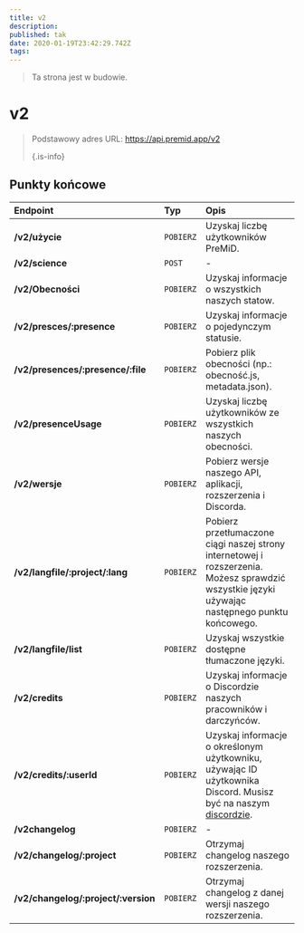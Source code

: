 ```yaml
---
title: v2
description:
published: tak
date: 2020-01-19T23:42:29.742Z
tags:
---
```


> Ta strona jest w budowie.

# v2

> Podstawowy adres URL: https://api.premid.app/v2 
> 
> {.is-info}


## Punkty końcowe

<table>
  <thead>
    <tr>
      <th style="text-align:left">Endpoint</th>
      <th style="text-align:left">Typ</th>
      <th style="text-align:left">Opis</th>
    </tr>
  </thead>
  <tbody>
    <tr>
      <td style="text-align:left"><b>/v2/użycie</b>
      </td>
      <td style="text-align:left"><code>POBIERZ</code></td>
      <td style="text-align:left">Uzyskaj liczbę użytkowników PreMiD.</td>
    </tr>
    <tr>
      <td style="text-align:left"><b>/v2/science</b>
      </td>
      <td style="text-align:left"><code>POST</code></td>
      <td style="text-align:left">-</td>
    </tr>
    <tr>
      <td style="text-align:left"><b>/v2/Obecności</b>
      </td>
      <td style="text-align:left"><code>POBIERZ</code></td>
      <td style="text-align:left">Uzyskaj informacje o wszystkich naszych statow.</td>
    </tr>
    <tr>
      <td style="text-align:left"><b>/v2/presces/:presence</b>
      </td>
      <td style="text-align:left"><code>POBIERZ</code></td>
      <td style="text-align:left">Uzyskaj informacje o pojedynczym statusie.</td>
    </tr>
    <tr>
      <td style="text-align:left"><b>/v2/presences/:presence/:file</b>
      </td>
      <td style="text-align:left"><code>POBIERZ</code></td>
      <td style="text-align:left">Pobierz plik obecności (np.: obecność.js, metadata.json).</td>
    </tr>
    <tr>
      <td style="text-align:left"><b>/v2/presenceUsage</b>
      </td>
      <td style="text-align:left"><code>POBIERZ</code></td>
      <td style="text-align:left">Uzyskaj liczbę użytkowników ze wszystkich naszych obecności.</td>
    </tr>
    <tr>
      <td style="text-align:left"><b>/v2/wersje</b>
      </td>
      <td style="text-align:left"><code>POBIERZ</code></td>
      <td style="text-align:left">Pobierz wersje naszego API, aplikacji, rozszerzenia i Discorda.</td>
    </tr>
    <tr>
      <td style="text-align:left"><b>/v2/langfile/:project/:lang</b>
      </td>
      <td style="text-align:left"><code>POBIERZ</code></td>
      <td style="text-align:left">Pobierz przetłumaczone ciągi naszej strony internetowej i rozszerzenia. Możesz sprawdzić wszystkie języki używając następnego punktu końcowego.</td>
    </tr>
    <tr>
      <td style="text-align:left"><b>/v2/langfile/list</b>
      </td>
      <td style="text-align:left"><code>POBIERZ</code></td>
      <td style="text-align:left">Uzyskaj wszystkie dostępne tłumaczone języki.</td>
    </tr>
    <tr>
      <td style="text-align:left"><b>/v2/credits</b>
      </td>
      <td style="text-align:left"><code>POBIERZ</code></td>
      <td style="text-align:left">Uzyskaj informacje o Discordzie naszych pracowników i darczyńców.</td>
    </tr>
    <tr>
      <td style="text-align:left"><b>/v2/credits/:userId</b>
      </td>
      <td style="text-align:left"><code>POBIERZ</code></td>
      <td style="text-align:left">Uzyskaj informacje o określonym użytkowniku, używając ID użytkownika Discord. Musisz być na naszym <a href="https://discord.gg/premid">discordzie</a>.</td>
    </tr>
    <tr>
      <td style="text-align:left"><b>/v2changelog</b>
      </td>
      <td style="text-align:left"><code>POBIERZ</code></td>
      <td style="text-align:left">-</td>
    </tr>
    <tr>
      <td style="text-align:left"><b>/v2/changelog/:project</b>
      </td>
      <td style="text-align:left"><code>POBIERZ</code></td>
      <td style="text-align:left">Otrzymaj changelog naszego rozszerzenia.</td>
    </tr>
    <tr>
      <td style="text-align:left"><b>/v2/changelog/:project/:version</b>
      </td>
      <td style="text-align:left"><code>POBIERZ</code></td>
      <td style="text-align:left">Otrzymaj changelog z danej wersji naszego rozszerzenia.</td>
    </tr>
  </tbody>
</table>

